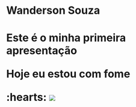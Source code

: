 <h1> Wanderson Souza <h1>
<p> Este é o minha primeira apresentação <p>
<p> Hoje eu estou com fome <p> :hearts:

<img src="https://cdn.jsdelivr.net/gh/devicons/devicon@latest/icons/javascript/javascript-original.svg" />
          